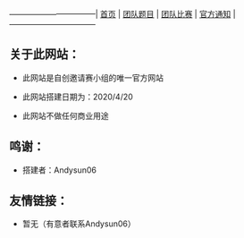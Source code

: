 ———————————|  [首页](https://andysun06.github.io/noip-zcyqsxz/)  |  [团队题目]()  |  [团队比赛]()  |  [官方通知]()  |———————————

## 关于此网站：

- 此网站是自创邀请赛小组的唯一官方网站

- 此网站搭建日期为：2020/4/20

- 此网站不做任何商业用途

## 鸣谢：

- 搭建者：Andysun06

## 友情链接：

- 暂无（有意者联系Andysun06）
